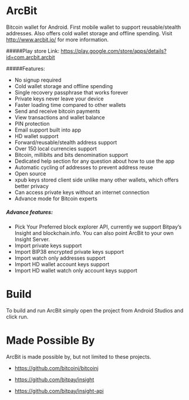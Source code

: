 ArcBit
===========
Bitcoin wallet for Android. First mobile wallet to support reusable/stealth addresses. Also offers cold wallet storage and offline spending. Visit http://www.arcbit.io/ for more information.

#####Play store Link:
https://play.google.com/store/apps/details?id=com.arcbit.arcbit

#####Features:
- No signup required
- Cold wallet storage and offline spending
- Single recovery passphrase that works forever
- Private keys never leave your device
- Faster loading time compared to other wallets
- Send and receive bitcoin payments
- View transactions and wallet balance
- PIN protection
- Email support built into app
- HD wallet support
- Forward/reusable/stealth address support
- Over 150 local currencies support 
- Bitcoin, millibits and bits denomination support
- Dedicated help section for any question about how to use the app
- Automatic cycling of addresses to prevent address reuse
- Open source
- xpub keys stored client side unlike many other wallets, which offers better privacy
- Can access private keys without an internet connection
- Advance mode for Bitcoin experts

##### Advance features:

- Pick Your Preferred block explorer API, currently we support Bitpay’s Insight and blockchain.info. You can also point ArcBit to your own Insight Server.
- Import private keys support
- Import BIP38 encrypted private keys support
- Import watch only addresses support
- Import HD wallet account keys support
- Import HD wallet watch only account keys support

Build
===========
To build and run ArcBit simply open the project from Android Studios and click run.


Made Possible By
===========
ArcBit is made possible by, but not limited to these projects.

- https://github.com/bitcoinj/bitcoinj

- https://github.com/bitpay/insight

- https://github.com/bitpay/insight-api

